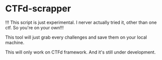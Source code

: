 # CTFd-scrapper

!!! This script is just experimental. I nerver actually tried it, other than one ctf. So you're on your own!!!

This tool will just grab every challenges and save them on your local machine.

This will only work on CTFd framework. And it's still under development.
